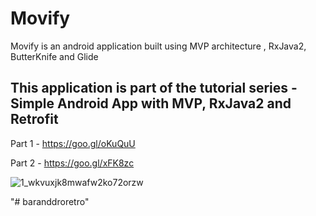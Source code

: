 # Movify
Movify is an android application built using MVP architecture , RxJava2, ButterKnife and Glide

## This application is part of the tutorial series - Simple Android App with MVP, RxJava2 and Retrofit

Part 1 - https://goo.gl/oKuQuU

Part 2 - https://goo.gl/xFK8zc

![1_wkvuxjk8mwafw2ko72orzw](https://user-images.githubusercontent.com/7893859/34636315-a68fd92c-f2c4-11e7-82a6-719ae48fcf19.png)





"# baranddroretro" 
